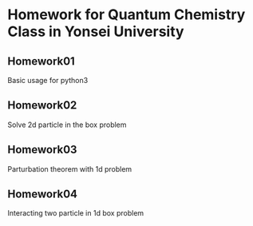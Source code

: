 # Homework for Quantum Chemistry Class in Yonsei University

## Homework01
Basic usage for python3

## Homework02
Solve 2d particle in the box problem

## Homework03
Parturbation theorem with 1d problem

## Homework04
Interacting two particle in 1d box problem
